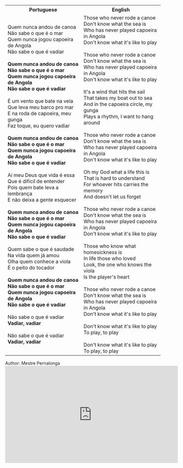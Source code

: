 <table class="capoeira-table">
    <tr class="header-row">
        <th>Portuguese</th>
        <th>English</th>
    </tr>
    <tr>
        <td>Quem nunca andou de canoa<br>Não sabe o que é o mar<br>Quem nunca jogou capoeira de Angola<br>Não sabe o que é vadiar<br><br><strong>Quem nunca andou de canoa<br>Não sabe o que é o mar<br>Quem nunca jogou capoeira de Angola<br>Não sabe o que é vadiar</strong><br><br>É um vento que bate na vela<br>Que leva meu barco pro mar<br>E na roda de capoeira, meu gunga<br>Faz toque, eu quero vadiar<br><br><strong>Quem nunca andou de canoa<br>Não sabe o que é o mar<br>Quem nunca jogou capoeira de Angola<br>Não sabe o que é vadiar</strong><br><br>Ai meu Deus que vida é essa<br>Que é difícil de entender<br>Pois quem bate leva a lembrança<br>E não deixa a gente esquecer<br><br><strong>Quem nunca andou de canoa<br>Não sabe o que é o mar<br>Quem nunca jogou capoeira de Angola<br>Não sabe o que é vadiar</strong><br><br>Quem sabe o que é saudade<br>Na vida quem já amou<br>Olha quem conhece a viola<br>É o peito do tocador<br><br><strong>Quem nunca andou de canoa<br>Não sabe o que é o mar<br>Quem nunca jogou capoeira de Angola<br>Não sabe o que é vadiar</strong><br><br>Não sabe o que é vadiar<br><strong>Vadiar, vadiar</strong><br><br>Não sabe o que é vadiar<br><strong>Vadiar, vadiar</strong></td>
        <td>Those who never rode a canoe<br>Don't know what the sea is<br>Who has never played capoeira in Angola<br>Don't know what it's like to play<br><br>Those who never rode a canoe<br>Don't know what the sea is<br>Who has never played capoeira in Angola<br>Don't know what it's like to play<br><br>It's a wind that hits the sail<br>That takes my boat out to sea<br>And in the capoeira circle, my gunga<br>Plays a rhythm, I want to hang around<br><br>Those who never rode a canoe<br>Don't know what the sea is<br>Who has never played capoeira in Angola<br>Don't know what it's like to play<br><br>Oh my God what a life this is<br>That is hard to understand<br>For whoever hits carries the memory<br>And doesn't let us forget<br><br>Those who never rode a canoe<br>Don't know what the sea is<br>Who has never played capoeira in Angola<br>Don't know what it's like to play<br><br>Those who know what homesickness is<br>In life those who loved<br>Look, the one who knows the viola<br>Is the player's heart<br><br>Those who never rode a canoe<br>Don't know what the sea is<br>Who has never played capoeira in Angola<br>Don't know what it's like to play<br><br>Don't know what it's like to play<br>To play, to play<br><br>Don't know what it's like to play<br>To play, to play</td>
    </tr>
</table>

<figcaption>
Author: Mestre Pernalonga
</figcaption>

<iframe width="560" height="315" src="https://www.youtube.com/embed/j2FGgs-FrwU" title="YouTube video player" frameborder="0" allow="accelerometer; autoplay; clipboard-write; encrypted-media; gyroscope; picture-in-picture" allowfullscreen></iframe>